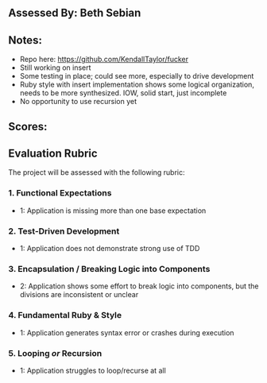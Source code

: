 ## Assessed By: Beth Sebian

## Notes:
* Repo here: https://github.com/KendallTaylor/fucker
* Still working on insert
* Some testing in place; could see more, especially to drive development
* Ruby style with insert implementation shows some logical organization, needs to be more synthesized. IOW, solid start, just incomplete
* No opportunity to use recursion yet

## Scores:

## Evaluation Rubric

The project will be assessed with the following rubric:

### 1. Functional Expectations
* 1: Application is missing more than one base expectation

### 2. Test-Driven Development
* 1: Application does not demonstrate strong use of TDD

### 3. Encapsulation / Breaking Logic into Components
* 2: Application shows some effort to break logic into components, but the divisions are inconsistent or unclear

### 4. Fundamental Ruby & Style
* 1:  Application generates syntax error or crashes during execution

### 5. Looping *or* Recursion
* 1: Application struggles to loop/recurse at all
